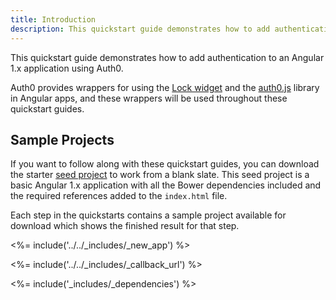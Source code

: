 ```yaml
---
title: Introduction
description: This quickstart guide demonstrates how to add authentication to an Angular 1.x application using Auth0
---
```


This quickstart guide demonstrates how to add authentication to an Angular 1.x application using Auth0.

Auth0 provides wrappers for using the [Lock widget](/libraries/lock) and the [auth0.js](/libraries/auth0js) library in Angular apps, and these wrappers will be used throughout these quickstart guides.

## Sample Projects

If you want to follow along with these quickstart guides, you can download the starter [seed project](https://github.com/auth0-samples/auth0-angularjs-sample/tree/master/00-Starter-Seed) to work from a blank slate. This seed project is a basic Angular 1.x application with all the Bower dependencies included and the required references added to the `index.html` file.

Each step in the quickstarts contains a sample project available for download which shows the finished result for that step.

<%= include('../../_includes/_new_app') %>

<%= include('../../_includes/_callback_url') %>

<%= include('_includes/_dependencies') %>
